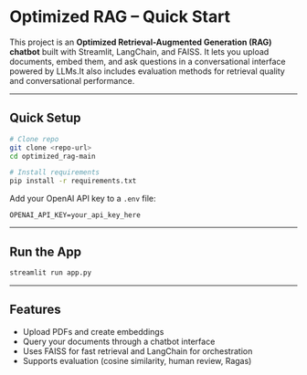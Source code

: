 # Optimized RAG – Quick Start

This project is an **Optimized Retrieval-Augmented Generation (RAG) chatbot** built with Streamlit, LangChain, and FAISS. It lets you upload documents, embed them, and ask questions in a conversational interface powered by LLMs.It also includes evaluation methods for retrieval quality and conversational performance.

---

## Quick Setup

```bash
# Clone repo
git clone <repo-url>
cd optimized_rag-main

# Install requirements
pip install -r requirements.txt
```

Add your OpenAI API key to a `.env` file:

```
OPENAI_API_KEY=your_api_key_here
```

---

## Run the App

```bash
streamlit run app.py
```

---

## Features

- Upload PDFs and create embeddings  
- Query your documents through a chatbot interface  
- Uses FAISS for fast retrieval and LangChain for orchestration  
- Supports evaluation (cosine similarity, human review, Ragas)  